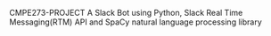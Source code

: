 CMPE273-PROJECT
A Slack Bot using Python, Slack Real Time Messaging(RTM) API and SpaCy natural language processing library
